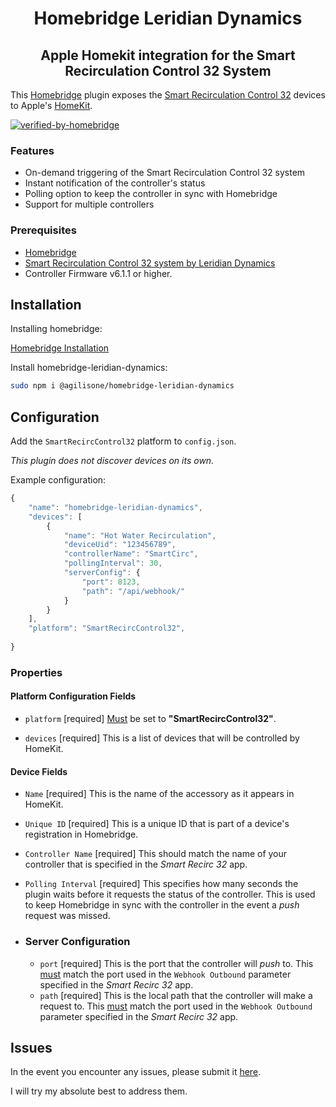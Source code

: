 <span align="center">

# Homebridge Leridian Dynamics
## Apple Homekit integration for the Smart Recirculation Control 32 System

</span>

This [Homebridge](https://github.com/homebridge/homebridge) plugin exposes the
[Smart Recirculation Control 32](https://smartrecirculationcontrol.com/smart-recirculation-control/) devices to 
Apple's [HomeKit](https://www.apple.com/ios/home/).

[![verified-by-homebridge](https://img.shields.io/badge/homebridge-verified-blueviolet?color=%23491F59&style=for-the-badge&logoColor=%23FFFFFF&logo=homebridge)](https://github.com/homebridge/homebridge/wiki/Verified-Plugins)

### Features
- On-demand triggering of the Smart Recirculation Control 32 system
- Instant notification of the controller's status
- Polling option to keep the controller in sync with Homebridge
- Support for multiple controllers

### Prerequisites
- [Homebridge](https://github.com/homebridge/homebridge)
- [Smart Recirculation Control 32 system by Leridian Dynamics](https://smartrecirculationcontrol.com/smart-recirculation-control-32/)
- Controller Firmware v6.1.1 or higher.


## Installation

Installing homebridge:

[Homebridge Installation](https://homebridge.io/how-to-install-homebridge)

Install homebridge-leridian-dynamics:
```sh
sudo npm i @agilisone/homebridge-leridian-dynamics
```

## Configuration

Add the `SmartRecircControl32` platform to `config.json`.

<i>This plugin does not discover devices on its own.</i>

Example configuration:

```js
{
    "name": "homebridge-leridian-dynamics",
    "devices": [
        {
            "name": "Hot Water Recirculation",
            "deviceUid": "123456789",
            "controllerName": "SmartCirc",
            "pollingInterval": 30,
            "serverConfig": {
                "port": 8123,
                "path": "/api/webhook/"
            }
        }
    ],
    "platform": "SmartRecircControl32",
    
}
```

### Properties

#### Platform Configuration Fields

- `platform` [required]
<u>Must</u> be set to **"SmartRecircControl32"**.

- `devices` [required]
This is a list of devices that will be controlled by HomeKit.

#### Device Fields

- `Name` [required]
This is the name of the accessory as it appears in HomeKit.
- `Unique ID` [required]
This is a unique ID that is part of a device's registration in Homebridge.
- `Controller Name` [required]
This should match the name of your controller that is specified in the <i>Smart Recirc 32</i> app.
- `Polling Interval` [required]
This specifies how many seconds the plugin waits before it requests the status of the controller. This is used to keep Homebridge in sync with the controller in the event a <i>push</i> request was missed.

- ### Server Configuration

    - `port` [required]
    This is the port that the controller will <i>push</i> to. This <u>must</u> match the port used in the `Webhook Outbound` parameter specified in the <i>Smart Recirc 32</i> app.
    - `path` [required]
    This is the local path that the controller will make a request to.  This <u>must</u> match the port used in the `Webhook Outbound` parameter specified in the <i>Smart Recirc 32</i> app.

## Issues

In the event you encounter any issues, please submit it [here](https://github.com/agilisone/homebridge-leridian-dynamics/issues).

I will try my absolute best to address them.